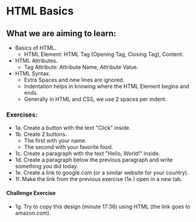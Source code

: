 # HTML Basics
## What we are aiming to learn:
- Basics of HTML.
  - HTML Element: HTML Tag (Opening Tag, Closing Tag), Content.
- HTML Attributes.
  - Tag Attribute: Attribute Name, Attribute Value.
- HTML Syntax.
  - Extra Spaces and new lines are ignored.
  - Indentation helps in knowing where the HTML Element begins and ends.
  - Generally in HTML and CSS, we use 2 spaces per indent.
### Exercises:
- 1a. Create a button with the text "Click" inside.
- 1b. Create 2 buttons.
  - The first with your name.
  - The second with your favorite food.
- 1c. Create a paragraph with the text "Hello, World!" inside.
- 1d. Create a paragraph below the previous paragraph and write something you did today.
- 1e. Create a link to google.com (or a similar website for your country).
- 1f. Make the link from the previous exercise (1e.) open in a new tab.
#### Challenge Exercise
- 1g. Try to copy this design (minute 17:36) using HTML (the link goes to amazon.com).
